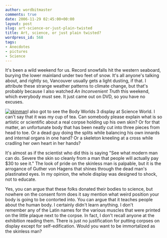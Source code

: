 ```yaml
---
author: wordbitmaster
comments: true
date: 2006-11-29 02:45:00+00:00
layout: post
slug: art-science-or-just-plain-twisted
title: Art, science, or just plain twisted?
wordpress_id: 568
tags:
- Anecdotes
- pictures
- Science
---
```


It's been a wild weekend for us. Record snowfalls hit the western seaboard, burying the lower mainland under two feet of snow. It's all anyone's talking about, and rightly so, Vancouver usually gets a light dusting, if that. I attribute these strange weather patterns to climate change, but that's probably because I also watched _An Inconvenient Truth_ this weekend, which everybody must see. It just came out on DVD, so you have no excuses.

[![skinman](http://wordbitarchives.files.wordpress.com/2014/03/skinman.jpg)](http://wordbitarchives.files.wordpress.com/2014/03/skinman.jpg)I also got to see the Body Worlds 3 display at Science World. I can't say that it was my cup of tea. Can somebody please explain what is so artistic or scientific about a real corpse holding up his own skin? Or for that matter, an unfortunate body that has been neatly cut into three pieces from head to toe. Or a dead guy doing the splits while balancing his own innards and internal organs in one hand? Or a skeleton kneeling at a cross while cradling her own heart in her hands?

It's almost as if the scientist who did this is saying "See what modern man can do. Severe the skin so cleanly from a man that people will actually pay $30 to see it." The look of pride on the skinless man is palpable, but it is the arrogance of Guther von Hagens that shines through the dead man's plastinated eyes. In my opinion, the whole display was designed to shock, not to educate.

Yes, you can argue that these folks donated their bodies to science, but nowhere on the consent form does it say mention what weird position your body is going to be contorted into. You can argue that it teaches people about the human body. I certainly didn't learn anything. I don't remember any of the Latin names for the various muscles that were printed on the little plaque next to the corpse. In fact, I don't recall anyone at the exhibition reading them. There is just no justification for putting corpses on display except for self-edification. Would you want to be immortalized as the skinless man?
